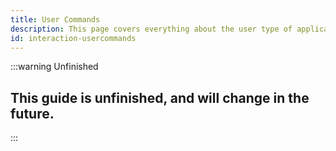 ```yaml
---
title: User Commands
description: This page covers everything about the user type of application commands.
id: interaction-usercommands
---
```


:::warning Unfinished
## This guide is unfinished, and will change in the future.  
:::